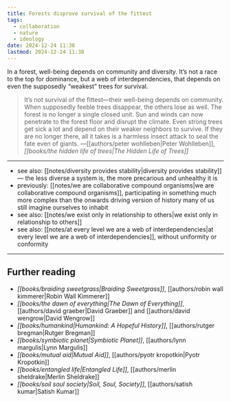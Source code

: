 ```yaml
---
title: Forests disprove survival of the fittest
tags:
  - collaboration
  - nature
  - ideology
date: 2024-12-24 11:38
lastmod: 2024-12-24 11:38
---
```

In a forest, well-being depends on community and diversity. It’s not a race to the top for dominance, but a web of interdependencies, that depends on even the supposedly “weakest” trees for survival.

> It’s not survival of the fittest—their well-being depends on community. When supposedly feeble trees disappear, the others lose as well. The forest is no longer a single closed unit. Sun and winds can now penetrate to the forest floor and disrupt the climate. Even strong trees get sick a lot and depend on their weaker neighbors to survive. If they are no longer there, all it takes is a harmless insect attack to seal the fate even of giants. —[[authors/peter wohlleben|Peter Wohlleben]], *[[books/the hidden life of trees|The Hidden Life of Trees]]*

---
- see also: [[notes/diversity provides stability|diversity provides stability]] — the less diverse a system is, the more precarious and unhealthy it is 
- previously: [[notes/we are collaborative compound organisms|we are collaborative compound organisms]], participating in something much more complex than the onwards driving version of history many of us still imagine ourselves to inhabit
- see also: [[notes/we exist only in relationship to others|we exist only in relationship to others]]
- see also: [[notes/at every level we are a web of interdependencies|at every level we are a web of interdependencies]], without uniformity or conformity
---
## Further reading

- *[[books/braiding sweetgrass|Braiding Sweetgrass]]*, [[authors/robin wall kimmerer|Robin Wall Kimmerer]]
- *[[books/the dawn of everything|The Dawn of Everything]]*, [[authors/david graeber|David Graeber]] and [[authors/david wengrow|David Wengrow]]
- *[[books/humankind|Humankind: A Hopeful History]]*, [[authors/rutger bregman|Rutger Bregman]]
- *[[books/symbiotic planet|Symbiotic Planet]]*, [[authors/lynn margulis|Lynn Margulis]]
- *[[books/mutual aid|Mutual Aid]]*, [[authors/pyotr kropotkin|Pyotr Kropotkin]]
- *[[books/entangled life|Entangled Life]]*, [[authors/merlin sheldrake|Merlin Sheldrake]]
- *[[books/soil soul society|Soil, Soul, Society]]*, [[authors/satish kumar|Satish Kumar]]